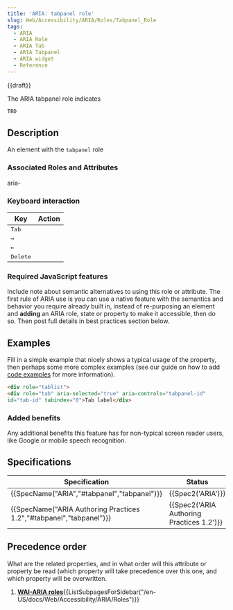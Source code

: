 ```yaml
---
title: 'ARIA: tabpanel role'
slug: Web/Accessibility/ARIA/Roles/Tabpanel_Role
tags:
  - ARIA
  - ARIA Role
  - ARIA Tab
  - ARIA Tabpanel
  - ARIA widget
  - Reference
---
```

{{draft}}

The ARIA tabpanel role indicates

```html
TBD
```

## Description

An element with the `tabpanel` role

### Associated Roles and Attributes

<dl><dt>aria-</dt><dd></dd></dl>

### Keyboard interaction

| Key               | Action |
| ----------------- | ------ |
| <kbd>Tab</kbd>    |        |
| <kbd>→</kbd>      |        |
| <kbd>←</kbd>      |        |
| <kbd>Delete</kbd> |        |

### Required JavaScript features 

<div class="note"><p>Include note about semantic alternatives to using this role or attribute. <span class="ILfuVd yZ8quc">The first rule of ARIA use is you can use a native feature with the semantics and behavior you require already built in, instead of re-purposing an element and <strong>adding</strong> an ARIA role, state or property to make it accessible, then do so. Then post full details in best practices section below.</span></p></div>

## Examples

Fill in a simple example that nicely shows a typical usage of the property, then perhaps some more complex examples (see our guide on how to add [code examples](/en-US/docs/MDN/Structures/Code_examples) for more information).

```html
<div role="tablist">
<div role="tab" aria-selected="true" aria-controls="tabpanel-id"
id="tab-id" tabindex="0">Tab label</div>
```

### Added benefits

Any additional benefits this feature has for non-typical screen reader users, like Google or mobile speech recognition.

## Specifications

| Specification                                                                        | Status                                           |
| ------------------------------------------------------------------------------------ | ------------------------------------------------ |
| {{SpecName("ARIA","#tabpanel","tabpanel")}}                             | {{Spec2('ARIA')}}                         |
| {{SpecName("ARIA Authoring Practices 1.2","#tabpanel","tabpanel")}} | {{Spec2('ARIA Authoring Practices 1.2')}} |

## Precedence order

What are the related properties, and in what order will this attribute or property be read (which property will take precedence over this one, and which property will be overwritten.


<section id="Quick_links"><ol><li><a href="/en-US/docs/Web/Accessibility/ARIA/Roles"><strong>WAI-ARIA roles</strong></a>{{ListSubpagesForSidebar("/en-US/docs/Web/Accessibility/ARIA/Roles")}}</li></ol></section>
